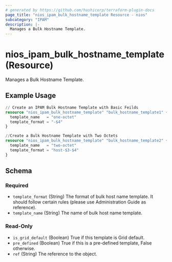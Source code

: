 ```yaml
---
# generated by https://github.com/hashicorp/terraform-plugin-docs
page_title: "nios_ipam_bulk_hostname_template Resource - nios"
subcategory: "IPAM"
description: |-
  Manages a Bulk Hostname Template.
---
```


# nios_ipam_bulk_hostname_template (Resource)

Manages a Bulk Hostname Template.

## Example Usage

```terraform
// Create an IPAM Bulk Hostname Template with Basic Feilds
resource "nios_ipam_bulk_hostname_template" "bulk_hostname_template1" {
  template_name   = "one-octet"
  template_format = "-$4"
}

//Create a Bulk Hostname Template with Two Octets
resource "nios_ipam_bulk_hostname_template" "bulk_hostname_template2" {
  template_name   = "two-octet"
  template_format = "host-$3-$4"
}
```

<!-- schema generated by tfplugindocs -->
## Schema

### Required

- `template_format` (String) The format of bulk host name template. It should follow certain rules (please use Administration Guide as reference).
- `template_name` (String) The name of bulk host name template.

### Read-Only

- `is_grid_default` (Boolean) True if this template is Grid default.
- `pre_defined` (Boolean) True if this is a pre-defined template, False otherwise.
- `ref` (String) The reference to the object.

